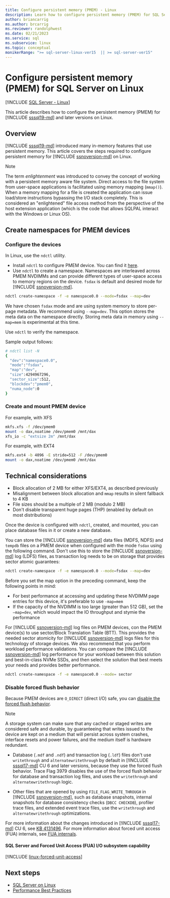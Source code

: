 ```yaml
---
title: Configure persistent memory (PMEM) - Linux
description: Learn how to configure persistent memory (PMEM) for SQL Server on Linux, and how to create namespaces for PMEM devices
author: briancarrig
ms.author: brcarrig
ms.reviewer: randolphwest
ms.date: 02/21/2023
ms.service: sql
ms.subservice: linux
ms.topic: conceptual
monikerRange: ">= sql-server-linux-ver15  || >= sql-server-ver15"
---
```

# Configure persistent memory (PMEM) for SQL Server on Linux

[!INCLUDE [SQL Server - Linux](../includes/applies-to-version/sql-linux.md)]

This article describes how to configure the persistent memory (PMEM) for [!INCLUDE [sssql19-md](../includes/sssql19-md.md)] and later versions on Linux.

## Overview

[!INCLUDE [sssql19-md](../includes/sssql19-md.md)] introduced many in-memory features that use persistent memory. This article covers the steps required to configure persistent memory for [!INCLUDE [ssnoversion-md](../includes/ssnoversion-md.md)] on Linux.

> [!NOTE]  
> The term _enlightenment_ was introduced to convey the concept of working with a persistent memory aware file system. Direct access to the file system from user-space applications is facilitated using memory mapping (`mmap()`). When a memory mapping for a file is created the application can issue load/store instructions bypassing the I/O stack completely. This is considered an "enlightened" file access method from the perspective of the host extension application (which is the code that allows SQLPAL interact with the Windows or Linux OS).

## Create namespaces for PMEM devices

### Configure the devices

In Linux, use the `ndctl` utility.

- Install `ndctl` to configure PMEM device. You can find it [here](https://docs.pmem.io/getting-started-guide/installing-ndctl).
- Use `ndctl` to create a namespace. Namespaces are interleaved across PMEM NVDIMMs and can provide different types of user-space access to memory regions on the device. `fsdax` is default and desired mode for [!INCLUDE [ssnoversion-md](../includes/ssnoversion-md.md)].

```bash
ndctl create-namespace -f -e namespace0.0 --mode=fsdax --map=dev
```

We have chosen `fsdax` mode and are using system memory to store per-page metadata. We recommend using `--map=dev`. This option stores the meta data on the namespace directly. Storing meta data in memory using `--map=mem` is experimental at this time.

Use `ndctl` to verify the namespace.

Sample output follows:

```bash
# ndctl list -N
{
  "dev":"namespace0.0",
  "mode":"fsdax",
  "map":"dev",
  "size":4294967296,
  "sector_size":512,
  "blockdev":"pmem0",
  "numa_node":0
}
```

### Create and mount PMEM device

For example, with XFS

```bash
mkfs.xfs -f /dev/pmem0
mount -o dax,noatime /dev/pmem0 /mnt/dax
xfs_io -c "extsize 2m" /mnt/dax
```

For example, with EXT4

```bash
mkfs.ext4 -b 4096 -E stride=512 -F /dev/pmem0
mount -o dax,noatime /dev/pmem0 /mnt/dax
```

## Technical considerations

- Block allocation of 2 MB for either XFS/EXT4, as described previously
- Misalignment between block allocation and `mmap` results in silent fallback to 4 KB
- File sizes should be a multiple of 2 MB (modulo 2 MB)
- Don't disable transparent huge pages (THP) (enabled by default on most distributions)

Once the device is configured with `ndctl`, created, and mounted, you can place database files in it or create a new database.

You can store the [!INCLUDE [ssnoversion-md](../includes/ssnoversion-md.md)] data files (MDFS, NDFS) and `tempdb` files on a PMEM device when configured with the mode `fsdax` using the following command. Don't use this to store the [!INCLUDE [ssnoversion-md](../includes/ssnoversion-md.md)] log (LDFS) files, as transaction log needs to be on storage that provides sector atomic guarantees:

```bash
ndctl create-namespace -f -e namespace0.0 --mode=fsdax --map=dev
```

Before you set the map option in the preceding command, keep the following points in mind:

- For best performance at accessing and updating these NVDIMM page entries for this device, it's preferable to use `-map=mem`
- If the capacity of the NVDIMM is too large (greater than 512 GB), set the `–map=dev`, which would impact the IO throughput and stymie the performance

For [!INCLUDE [ssnoversion-md](../includes/ssnoversion-md.md)] log files on PMEM devices, con the PMEM device(s) to use sector/Block Translation Table (BTT). This provides the needed sector atomicity for [!INCLUDE [ssnoversion-md](../includes/ssnoversion-md.md)] logs files for this technology of storage devices. We also recommend that you perform workload performance validations. You can compare the [!INCLUDE [ssnoversion-md](../includes/ssnoversion-md.md)] log performance for your workload between this solution and best-in-class NVMe SSDs, and then select the solution that best meets your needs and provides better performance.

```bash
ndctl create-namespace -f -e namespace0.0 --mode= sector
```

### Disable forced flush behavior

Because PMEM devices are `O_DIRECT` (direct I/O) safe, you can [disable the forced flush behavior](#sql-server-and-forced-unit-access-fua-io-subsystem-capability).

> [!NOTE]  
> A storage system can make sure that any cached or staged writes are considered safe and durable, by guaranteeing that writes issued to the device are kept on a medium that will persist across system crashes, interface resets and power failures, and the medium itself is hardware redundant.

- Database (`.mdf` and `.ndf`) and transaction log (`.ldf`) files don't use `writethrough` and `alternatewritethrough` by default in [!INCLUDE [sssql17-md](../includes/sssql17-md.md)] CU 6 and later versions, because they use the forced flush behavior. Trace Flag 3979 disables the use of the forced flush behavior for database and transaction log files, and uses the `writethrough` and `alternatewritethrough` logic.

- Other files that are opened by using `FILE_FLAG_WRITE_THROUGH` in [!INCLUDE [ssnoversion-md](../includes/ssnoversion-md.md)], such as database snapshots, internal snapshots for database consistency checks (`DBCC CHECKDB`), profiler trace files, and extended event trace files, use the `writethrough` and `alternatewritethrough` optimizations.

For more information about the changes introduced in [!INCLUDE [sssql17-md](../includes/sssql17-md.md)] CU 6, see [KB 4131496](https://support.microsoft.com/help/4131496). For more information about forced unit access (FUA) internals, see [FUA internals](/archive/blogs/bobsql/sql-server-on-linux-forced-unit-access-fua-internals).

#### SQL Server and Forced Unit Access (FUA) I/O subsystem capability

[!INCLUDE [linux-forced-unit-access](includes/linux-forced-unit-access.md)]

## Next steps

- [SQL Server on Linux](sql-server-linux-overview.md)
- [Performance Best Practices](sql-server-linux-performance-best-practices.md)
